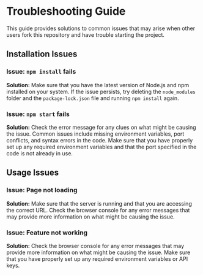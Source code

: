 # Troubleshooting Guide

This guide provides solutions to common issues that may arise when other users fork this repository and have trouble starting the project.

## Installation Issues

### Issue: `npm install` fails

**Solution:** Make sure that you have the latest version of Node.js and npm installed on your system. If the issue persists, try deleting the `node_modules` folder and the `package-lock.json` file and running `npm install` again.

### Issue: `npm start` fails

**Solution:** Check the error message for any clues on what might be causing the issue. Common issues include missing environment variables, port conflicts, and syntax errors in the code. Make sure that you have properly set up any required environment variables and that the port specified in the code is not already in use.

## Usage Issues

### Issue: Page not loading

**Solution:** Make sure that the server is running and that you are accessing the correct URL. Check the browser console for any error messages that may provide more information on what might be causing the issue.

### Issue: Feature not working

**Solution:** Check the browser console for any error messages that may provide more information on what might be causing the issue. Make sure that you have properly set up any required environment variables or API keys.
